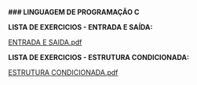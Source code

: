 **### LINGUAGEM DE PROGRAMAÇÃO C**

**LISTA DE EXERCICIOS - ENTRADA E SAÍDA:**


[ENTRADA E SAIDA.pdf](https://github.com/kessiacz/programsC/files/14675651/ENTRADA.E.SAIDA.pdf)


**LISTA DE EXERCICIOS - ESTRUTURA CONDICIONADA:**

[ESTRUTURA CONDICIONADA.pdf](https://github.com/kessiacz/programsC/files/14675652/ESTRUTURA.CONDICIONADA.pdf)
